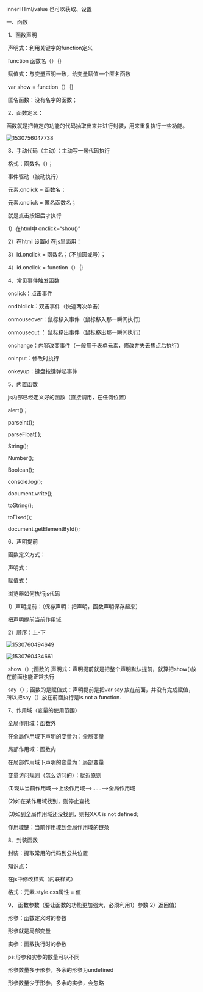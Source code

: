 innerHTml/value  也可以获取、设置

一、函数

​	1、函数声明

​		声明式：利用关键字的function定义

​		function 函数名（）｛｝

​		赋值式：与变量声明一致，给变量赋值一个匿名函数

​		var show = function（）｛｝

​				匿名函数：没有名字的函数；

​	  2、函数定义：

​		函数就是把特定的功能的代码抽取出来并进行封装，用来重复执行一些功能。

![1530756047738](C:\Users\ADMINI~1\AppData\Local\Temp\1530756047738.png)

​	  3、手动代码（主动）：主动写一句代码执行

​			格式：函数名（）；

​		事件驱动（被动执行）

​			元素.onclick = 函数名；

​			元素.onclick = 匿名函数名；

​			就是点击按钮后才执行

​			1）在html中   onclick=“shou()”

​			2）在html 设置id   在js里面用：

​			3）id.onclick = 函数名；（不加圆或号）；

​			4）id.onclick = function（）｛｝

​		4、常见事件触发函数

​			onclick：点击事件

​			ondblclick：双击事件（快速两次单击）

​			onmouseover：鼠标移入事件（鼠标移入那一瞬间执行）

​			onmouseout ： 鼠标移出事件（鼠标移出那一瞬间执行）

​			onchange：内容改变事件（一般用于表单元素，修改并失去焦点后执行）

​			oninput：修改时执行

​			onkeyup：键盘按键弹起事件

​		5、内置函数

​			js内部已经定义好的函数（直接调用，在任何位置）

​			alert()；

​			parseInt();

​			parseFloat( );

​			String();

​			Number();

​			Boolean();

​			console.log();

​			document.write();

​			toString();

​			toFixed();

​			document.getElementById();

​		6、声明提前

​			函数定义方式：

​				声明式：

​				赋值式：

​			浏览器如何执行js代码

​				1）声明提前：（保存声明：把声明，函数声明保存起来）

​					把声明提前当前作用域

​				2）顺序：上-下

![1530760494649](C:\Users\ADMINI~1\AppData\Local\Temp\1530760494649.png)

![1530760434661](C:\Users\ADMINI~1\AppData\Local\Temp\1530760434661.png)

​					show（）;函数的 声明式：声明提前就是把整个声明默认提前，就算把show()放在前面也能正常执行

​					say（）；函数的是赋值式：声明提前是把var   say    放在前面，并没有完成赋值，所以把say（）放在前面执行是is  not  a  function.

​		7、作用域（变量的使用范围）

​			全局作用域：函数外

​				在全局作用域下声明的变量为：全局变量

​			局部作用域：函数内

​				在局部作用域下声明的变量为：局部变量

​			变量访问规则（怎么访问的）：就近原则

​				(1)现从当前作用域-->上级作用域-->......-->全局作用域

​				(2)如在某作用域找到，则停止查找

​				(3)如到全局作用域还没找到，则报XXX  is  not   defined;

​		作用域链：当前作用域到全局作用域的链条

​		8、封装函数

​		封装：提取常用的代码到公共位置

​		知识点：

​			在js中修改样式（内联样式）

​			格式：元素.style.css属性 = 值



​		9、	函数参数（要让函数的功能更加强大，必须利用1）参数  2）返回值）

​			形参：函数定义时的参数

​				形参就是局部变量

​			实参：函数执行时的参数

​			ps:形参和实参的数量可以不同

​				形参数量多于形参，多余的形参为undefined

​				形参数量少于形参，多余的实参，会忽略